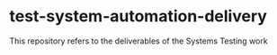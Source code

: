 # test-system-automation-delivery
This repository refers to the deliverables of the Systems Testing work
